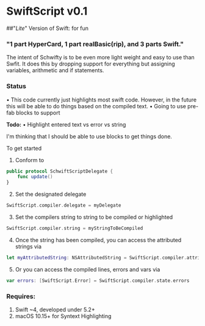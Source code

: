 # SwiftScript v0.1
##"*Lite*" Version of Swift: for fun

### "1 part HyperCard, 1 part realBasic(rip), and 3 parts Swift."

The intent of Schwifty is to be even more light weight and easy to use than Swfit. It does this by dropping support for everything but assigning variables, arithmetic and if statements.

### Status
• This code currently just highlights most swift code. However, in the future this will be able to do things based on the compiled text.
• Going to use pre-fab blocks to support 

**Todo:**
• Highlight entered text vs error vs string

I'm thinking that I should be able to use blocks to get things done.

To get started
1. Conform to 
```swift
public protocol SchwiftScriptDelegate {
    func update()
}
  ```
2. Set the designated delegate
```swift
SwiftScript.compiler.delegate = myDelegate
```
3. Set the compilers string to string to be compiled or highlighted
```swift
SwiftScript.compiler.string = myStringToBeCompiled
```
4. Once the string has been compiled, you can access the attributed strings via 
```swift
let myAttributedString: NSAttributedString = SwiftScript.compiler.attributedString
```
5. Or you can access the compiled lines, errors and vars via 
```swift
var errors: [SwiftScript.Error] = SwiftScript.compiler.state.errors
```

### Requires:
1. Swift ~4, developed under 5.2+
2. macOS 10.15+ for Syntext Highlighting
